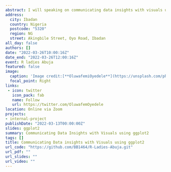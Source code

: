 ```yaml
---
abstract: I will speaking on communicating data insights with visuals using ggplot2 at R Ladies Abuja. Here I will be talking on all the layers of ggplot2 and the session is going to be very impactful.
address:
  city: Ibadan
  country: Nigeria
  postcode: "5320"
  region: NG
  street: Akingbile Street, Oyo Road, Ibadan
all_day: false
authors: []
date: "2022-03-26T10:00:16Z"
date_end: "2022-03-26T12:00:16Z"
event: R ladies Abuja
featured: false
image:
  caption: 'Image credit:[**OluwafemiOyedele**](https://unsplash.com/photos/bzdhc5b3Bxs)'
  focal_point: Right
links:
 - icon: twitter
   icon_pack: fab
   name: Follow
   url: https://twitter.com/OluwafemOyedele
location: Online via Zoom
projects:
- internal-project
publishDate: "2022-03-13T00:00:00Z"
slides: ggplot2
summary: Communicating Data Insights with Visuals using ggplot2
tags: []
title: Communicating Data insights with Visuals using ggplot2
url_code: "https://github.com/BB1464/R-Ladies-Abuja.git"
url_pdf: ""
url_slides: ""
url_video: ""
---
```


<style type="text/css">

h1.title {
  font-size: 12px;
  color: Dark;
  text-align: centre;
}

<style>
body{
text-align: justify}
